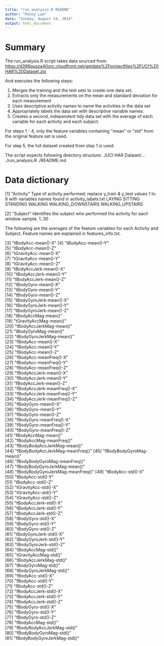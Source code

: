 ```yaml
---
title: "run_analysis.R README"
author: "Penny Lam"
date: "Sunday, August 24, 2014"
output: html_document
---
```


# Summary

The run_analysis.R script takes data sourced from:
https://d396qusza40orc.cloudfront.net/getdata%2Fprojectfiles%2FUCI%20HAR%20Dataset.zip 

And executes the following steps:
1. Merges the training and the test sets to create one data set.
2. Extracts only the measurements on the mean and standard deviation for each measurement
3. Uses descriptive activity names to name the activities in the data set
4. Appropriately labels the data set with descriptive variable names. 
5. Creates a second, independent tidy data set with the average of each variable for each activity and each subject. 

For steps 1 - 4, only the feature variables containing "mean" or "std" from the original feature set is used.

For step 5, the full dataset created from step 1 is used.

The script expects following directory structure:
./UCI HAR Dataset/...
./run_analysis.R
./README.md

# Data dictionary

 [1] "Activity"
 Type of activity performed; replace y_train & y_test values 1 to 6 with variables names found in activity_labels.txt
 LAYING
 SITTING
 STANDING
 WALKING
 WALKING_DOWNSTAIRS
 WALKING_UPSTAIRS
          
 [2] "Subject"
     Identifies the subject who performed the activity for each window sample.
          1..30

The following are the averages of the feature variables for each Activity and Subject.  Feature names are explained in features_info.txt.

 [3] "tBodyAcc-mean()-X"
 [4] "tBodyAcc-mean()-Y"              
 [5] "tBodyAcc-mean()-Z"              
 [6] "tGravityAcc-mean()-X"           
 [7] "tGravityAcc-mean()-Y"           
 [8] "tGravityAcc-mean()-Z"           
 [9] "tBodyAccJerk-mean()-X"          
[10] "tBodyAccJerk-mean()-Y"          
[11] "tBodyAccJerk-mean()-Z"          
[12] "tBodyGyro-mean()-X"             
[13] "tBodyGyro-mean()-Y"             
[14] "tBodyGyro-mean()-Z"             
[15] "tBodyGyroJerk-mean()-X"         
[16] "tBodyGyroJerk-mean()-Y"         
[17] "tBodyGyroJerk-mean()-Z"         
[18] "tBodyAccMag-mean()"             
[19] "tGravityAccMag-mean()"          
[20] "tBodyAccJerkMag-mean()"         
[21] "tBodyGyroMag-mean()"            
[22] "tBodyGyroJerkMag-mean()"        
[23] "fBodyAcc-mean()-X"              
[24] "fBodyAcc-mean()-Y"              
[25] "fBodyAcc-mean()-Z"              
[26] "fBodyAcc-meanFreq()-X"          
[27] "fBodyAcc-meanFreq()-Y"          
[28] "fBodyAcc-meanFreq()-Z"          
[29] "fBodyAccJerk-mean()-X"          
[30] "fBodyAccJerk-mean()-Y"          
[31] "fBodyAccJerk-mean()-Z"          
[32] "fBodyAccJerk-meanFreq()-X"      
[33] "fBodyAccJerk-meanFreq()-Y"      
[34] "fBodyAccJerk-meanFreq()-Z"      
[35] "fBodyGyro-mean()-X"             
[36] "fBodyGyro-mean()-Y"             
[37] "fBodyGyro-mean()-Z"             
[38] "fBodyGyro-meanFreq()-X"         
[39] "fBodyGyro-meanFreq()-Y"         
[40] "fBodyGyro-meanFreq()-Z"         
[41] "fBodyAccMag-mean()"             
[42] "fBodyAccMag-meanFreq()"         
[43] "fBodyBodyAccJerkMag-mean()"     
[44] "fBodyBodyAccJerkMag-meanFreq()" 
[45] "fBodyBodyGyroMag-mean()"        
[46] "fBodyBodyGyroMag-meanFreq()"    
[47] "fBodyBodyGyroJerkMag-mean()"    
[48] "fBodyBodyGyroJerkMag-meanFreq()"
[49] "tBodyAcc-std()-X"               
[50] "tBodyAcc-std()-Y"               
[51] "tBodyAcc-std()-Z"               
[52] "tGravityAcc-std()-X"            
[53] "tGravityAcc-std()-Y"            
[54] "tGravityAcc-std()-Z"            
[55] "tBodyAccJerk-std()-X"           
[56] "tBodyAccJerk-std()-Y"           
[57] "tBodyAccJerk-std()-Z"           
[58] "tBodyGyro-std()-X"              
[59] "tBodyGyro-std()-Y"              
[60] "tBodyGyro-std()-Z"              
[61] "tBodyGyroJerk-std()-X"          
[62] "tBodyGyroJerk-std()-Y"          
[63] "tBodyGyroJerk-std()-Z"          
[64] "tBodyAccMag-std()"              
[65] "tGravityAccMag-std()"           
[66] "tBodyAccJerkMag-std()"          
[67] "tBodyGyroMag-std()"             
[68] "tBodyGyroJerkMag-std()"         
[69] "fBodyAcc-std()-X"               
[70] "fBodyAcc-std()-Y"               
[71] "fBodyAcc-std()-Z"               
[72] "fBodyAccJerk-std()-X"           
[73] "fBodyAccJerk-std()-Y"           
[74] "fBodyAccJerk-std()-Z"           
[75] "fBodyGyro-std()-X"              
[76] "fBodyGyro-std()-Y"              
[77] "fBodyGyro-std()-Z"              
[78] "fBodyAccMag-std()"              
[79] "fBodyBodyAccJerkMag-std()"      
[80] "fBodyBodyGyroMag-std()"         
[81] "fBodyBodyGyroJerkMag-std()" 